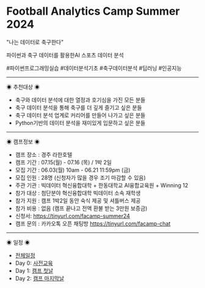 # Football Analytics Camp Summer 2024

"나는 데이터로 축구한다"

파이썬과 축구 데이터를 활용한AI 스포츠 데이터 분석

#파이썬프로그래밍실습  #데이터분석기초  #축구데이터분석  #딥러닝  #인공지능

---

◉ 추천대상 ◉
- 축구와 데이터 분석에 대한 열정과 호기심을 가진 모든 분들
- 축구 데이터 분석을 통해 축구를 더 깊게 즐기고 싶은 분들
- 축구 데이터 분석 업계로 커리어를 만들어 나가고 싶은 분들
- Python기반의 데이터 분석을 재미있게 입문하고 싶은 분들

---

◉ 캠프정보 ◉

- 캠프 장소 : 경주 라한호텔 
- 캠프 기간 : 07.15(월) - 07.16 (목) / 1박 2일
- 모집 기간 : 06.03(월) 10am - 06.21 11:59pm (금)
- 모집 인원 : 28명 (신청자가 많을 경우 조기 마감할 수 있음)
- 주관 기관 : 빅데이터 혁신융합대학 + 한동대학교 AI융합교육원 + Winning 12
- 참가 대상 : 첨단분야 혁신융합대학 빅데이터 소속 재학생
- 참가 지원 : 캠프 1박2일 동안 숙식 제공 및 셔틀버스 제공
- 참가 비용 : 없음 (캠프 끝나고 전액 환불 받는 3만원 보증금)
- 신청서: https://tinyurl.com/facamp-summer24
- 캠프 문의 : 카카오톡 오픈 채팅방 https://tinyurl.com/facamp-chat

---

◉ 일정 ◉

- [전체일정](./schedule/schedule.pdf)
- Day 0: [사전교육](./schedule/day-0.png)
- Day 1: [캠프 첫날](./schedule/day-1.png)
- Day 2: [캠프 마지막날](./schedule/day-2.png)
